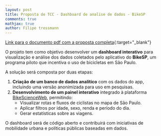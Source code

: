```yaml
---
layout: post
title: Proposta de TCC - Dashboard de analise de dados - BikeSP
comments: true
mathjax: true
author: Filipe tressmann
---
```


[Link para o documento pdf com a proposta completa](../assets/img/Proposta-TCC.pdf){:target="_blank"}

O projeto tem como objetivo desenvolver um **dashboard interativo** para visualização e análise dos dados coletados pelo aplicativo do **BikeSP**, um programa piloto que incentiva o uso de bicicletas em São Paulo.

A solução será composta por duas etapas:
1. **Criação de um banco de dados analítico** com os dados do app, incluindo uma versão anonimizada para uso em pesquisas.
2. **Desenvolvimento de um painel interativo** integrado à plataforma [BikeScienceWeb](http://bikescienceweb.interscity.org/), permitindo:
   - Visualizar rotas e fluxos de ciclistas no mapa de São Paulo.
   - Aplicar filtros por idade, sexo, renda e período do dia.
   - Gerar estatísticas sobre as viagens.

O dashboard será de código aberto e contribuirá com iniciativas de mobilidade urbana e políticas públicas baseadas em dados.
